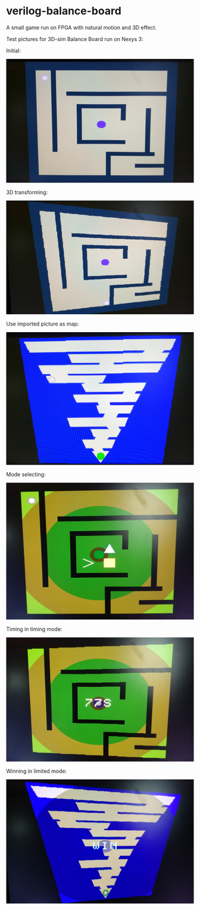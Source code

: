 # verilog-balance-board

A small game run on FPGA with natural motion and 3D effect.

Test pictures for 3D-sim Balance Board run on Nexys 3:

Initial:

![first sketch](https://raw.githubusercontent.com/tabokie/verilog-balance-board/master/test/test_pic/init.jpg)

3D transforming:

![transform](https://raw.githubusercontent.com/tabokie/verilog-balance-board/master/test/test_pic/transform.jpg)

Use imported picture as map:

![pic_as_map](https://raw.githubusercontent.com/tabokie/verilog-balance-board/master/test/test_pic/pic_as_map.jpg)

Mode selecting:

![selecting](https://raw.githubusercontent.com/tabokie/verilog-balance-board/master/test/test_pic/selecting.jpg)

Timing in timing mode:

![timing](https://raw.githubusercontent.com/tabokie/verilog-balance-board/master/test/test_pic/timing.jpg)

Winning in limited mode:

![win](https://raw.githubusercontent.com/tabokie/verilog-balance-board/master/test/test_pic/win.jpg)
